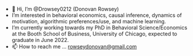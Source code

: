 - 👋 Hi, I’m @Drowsey0212 (Donovan Rowsey)
- I’m interested in behavioral economics, causal inference, dynamics of motivation, algorithmic preferences/use, and machine learning. 
- I’m currently working towards my PhD in Behavioral Science/Economics at the Booth School of Business, University of Chicago, expected to graduate in June 2022. 
- 📫 How to reach me ... rowseydonovan@gmail.com
